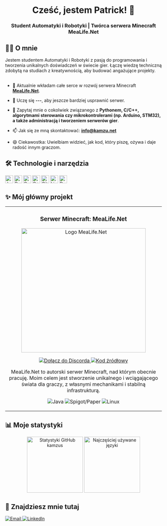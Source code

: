 <h1 align="center">
  Cześć, jestem Patrick! 👋
</h1>

<h3 align="center">
  Student Automatyki i Robotyki | Twórca serwera Minecraft MeaLife.Net
</h3>

## 👨‍💻 O mnie

<p align="left">
  Jestem studentem Automatyki i Robotyki z pasją do programowania i tworzenia unikalnych doświadczeń w świecie gier. Łączę wiedzę techniczną zdobytą na studiach z kreatywnością, aby budować angażujące projekty. <br><br>
  
  - 🔭 Aktualnie wkładam całe serce w rozwój serwera Minecraft **<a href="https://github.com/kamzus/MeaLife.Net">MeaLife.Net</a>**.
  
  - 🌱 Uczę się **---**, aby jeszcze bardziej usprawnić serwer.
  
  - 💬 Zapytaj mnie o cokolwiek związanego z **Pythonem, C/C++, algorytmami sterowania czy mikrokontrolerami (np. Arduino, STM32), a także administracją i tworzeniem serwerów gier**.
  
  - 📫 Jak się ze mną skontaktować: **info@kamzu.net**
  
  - 😄 Ciekawostka: Uwielbiam widzieć, jak kod, który piszę, ożywa i daje radość innym graczom.
</p>

## 🛠️ Technologie i narzędzia

<p align="left">
  <img src="https://img.shields.io/badge/Java-ED8B00?style=for-the-badge&logo=openjdk&logoColor=white" alt="Java" height="25"/>
  <img src="https://img.shields.io/badge/Python-3776AB?style=for-the-badge&logo=python&logoColor=white" alt="Python" height="25"/>
  <img src="https://img.shields.io/badge/C-A8B9CC?style=for-the-badge&logo=c&logoColor=black" alt="C" height="25"/>
  <img src="https://img.shields.io/badge/C++-00599C?style=for-the-badge&logo=cplusplus&logoColor=white" alt="C++" height="25"/>
  <img src="https://img.shields.io/badge/Git-F05032?style=for-the-badge&logo=git&logoColor=white" alt="Git" height="25"/>
  <img src="https://img.shields.io/badge/Linux-FCC624?style=for-the-badge&logo=linux&logoColor=black" alt="Linux" height="25"/>
  <img src="https://img.shields.io/badge/Docker-2496ED?style=for-the-badge&logo=docker&logoColor=white" alt="Docker" height="25"/>
</p>

## ✨ Mój główny projekt

<table>
  <tr>
    <td width="100%">
      <h3 align="center">Serwer Minecraft: MeaLife.Net</h3>
      <div align="center">
        <a href="https://github.com/kamzus/MeaLife.Net" target="_blank">
          <img src="https://cdn.discordapp.com/attachments/1076228429093031998/1396014952623374346/MeaLife-01.jpg?ex=687c8bbd&is=687b3a3d&hm=893eabd11d740eb12ec18f9469472483937b5af8e3c348d8b43ae9c55459314c&" width="400" alt="Logo MeaLife.Net">
        </a>
        <p>
          <a href="https://mealife.net" target="_blank">
            <img src="https://img.shields.io/badge/Dołącz_do_nas-5865F2?style=for-the-badge&logo=discord&logoColor=white" alt="Dołącz do Discorda"/>
          </a>
          <a href="https://github.com/kamzus/MeaLife.Net" target="_blank">
            <img src="https://img.shields.io/badge/Kod_Źródłowy-181717?style=for-the-badge&logo=github" alt="Kod źródłowy"/>
          </a>
        </p>
        <p>MeaLife.Net to autorski serwer Minecraft, nad którym obecnie pracuję. Moim celem jest stworzenie unikalnego i wciągającego świata dla graczy, z własnymi mechanikami i stabilną infrastrukturą.</p>
        <p align="center">
          <img src="https://img.shields.io/badge/-Java-ED8B00?style=flat-square&logo=openjdk&logoColor=white" alt="Java"/>
          <img src="https://img.shields.io/badge/-Spigot/Paper-E85A09?style=flat-square" alt="Spigot/Paper"/>
          <img src="https://img.shields.io/badge/-Linux-FCC624?style=flat-square&logo=linux&logoColor=black" alt="Linux"/>
        </p>
      </div>
    </td>
  </tr>
</table>

## 📊 Moje statystyki

<p align="center">
  <img height="180em" src="https://github-readme-stats.vercel.app/api?username=kamzus&show_icons=true&locale=pl&theme=dracula" alt="Statystyki GitHub kamzus"/>
  <img height="180em" src="https://github-readme-stats.vercel.app/api/top-langs/?username=kamzus&layout=compact&langs_count=8&theme=dracula&locale=pl" alt="Najczęściej używane języki"/>
</p>

## 🔗 Znajdziesz mnie tutaj

<p align="left">
  <a href="mailto:info@kamzu.net">
    <img src="https://img.shields.io/badge/Napisz_do_mnie-D14836?style=for-the-badge&logo=gmail&logoColor=white" alt="Email"/>
  </a>
  <a href="https://www.linkedin.com/in/[TWÓJ_PROFIL_LINKEDIN]" target="_blank">
    <img src="https://img.shields.io/badge/LinkedIn-0077B5?style=for-the-badge&logo=linkedin&logoColor=white" alt="LinkedIn"/>
  </a>
</p>
